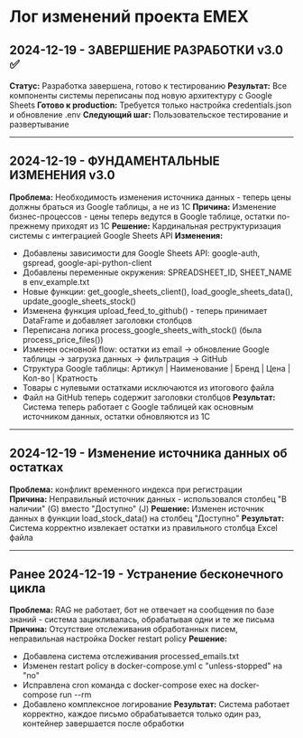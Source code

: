 # Лог изменений проекта EMEX

## 2024-12-19 - ЗАВЕРШЕНИЕ РАЗРАБОТКИ v3.0 ✅

**Статус:** Разработка завершена, готово к тестированию
**Результат:** Все компоненты системы переписаны под новую архитектуру с Google Sheets
**Готово к production:** Требуется только настройка credentials.json и обновление .env
**Следующий шаг:** Пользовательское тестирование и развертывание

------

## 2024-12-19 - ФУНДАМЕНТАЛЬНЫЕ ИЗМЕНЕНИЯ v3.0

**Проблема:** Необходимость изменения источника данных - теперь цены должны браться из Google таблицы, а не из 1С
**Причина:** Изменение бизнес-процессов - цены теперь ведутся в Google таблице, остатки по-прежнему приходят из 1С
**Решение:** Кардинальная реструктуризация системы с интеграцией Google Sheets API
**Изменения:**
- Добавлены зависимости для Google Sheets API: google-auth, gspread, google-api-python-client
- Добавлены переменные окружения: SPREADSHEET_ID, SHEET_NAME в env_example.txt
- Новые функции: get_google_sheets_client(), load_google_sheets_data(), update_google_sheets_stock()
- Изменена функция upload_feed_to_github() - теперь принимает DataFrame и добавляет заголовки столбцов
- Переписана логика process_google_sheets_with_stock() (была process_price_files())
- Изменен основной flow: остатки из email → обновление Google таблицы → загрузка данных → фильтрация → GitHub
- Структура Google таблицы: Артикул | Наименование | Бренд | Цена | Кол-во | Кратность
- Товары с нулевыми остатками исключаются из итогового файла
- Файл на GitHub теперь содержит заголовки столбцов
**Результат:** Система теперь работает с Google таблицей как основным источником данных, остатки обновляются из 1С

------

## 2024-12-19 - Изменение источника данных об остатках

**Проблема:** конфликт временного индекса при регистрации  
**Причина:** Неправильный источник данных - использовался столбец "В наличии" (G) вместо "Доступно" (J)
**Решение:** Изменен источник данных в функции load_stock_data() на столбец "Доступно"
**Результат:** Система корректно извлекает остатки из правильного столбца Excel файла

------

## Ранее 2024-12-19 - Устранение бесконечного цикла

**Проблема:** RAG не работает, бот не отвечает на сообщения по базе знаний - система зацикливалась, обрабатывая одни и те же письма
**Причина:** Отсутствие отслеживания обработанных писем, неправильная настройка Docker restart policy
**Решение:** 
- Добавлена система отслеживания processed_emails.txt
- Изменен restart policy в docker-compose.yml с "unless-stopped" на "no"
- Исправлена cron команда с docker-compose exec на docker-compose run --rm
- Добавлено комплексное логирование
**Результат:** Система работает корректно, каждое письмо обрабатывается только один раз, контейнер завершается после обработки 
